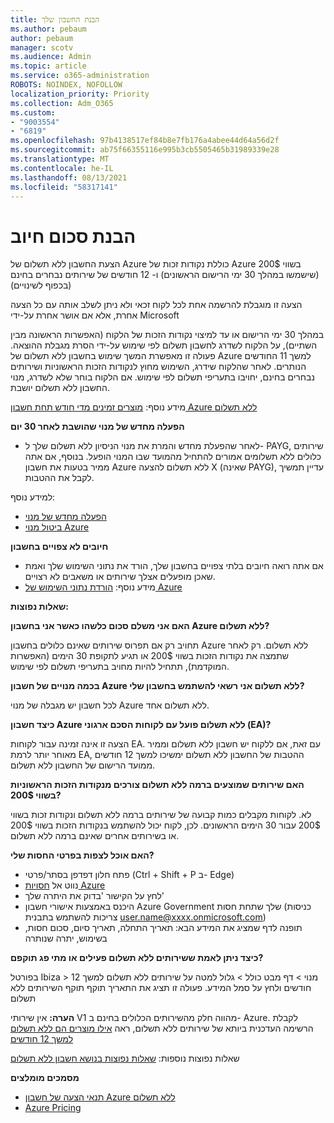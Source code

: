 ```yaml
---
title: הבנת החשבון שלך
ms.author: pebaum
author: pebaum
manager: scotv
ms.audience: Admin
ms.topic: article
ms.service: o365-administration
ROBOTS: NOINDEX, NOFOLLOW
localization_priority: Priority
ms.collection: Adm_O365
ms.custom:
- "9003554"
- "6819"
ms.openlocfilehash: 97b4138517ef84b8e7fb176a4abee44d64a56d2f
ms.sourcegitcommit: ab75f66355116e995b3cb5505465b31989339e28
ms.translationtype: MT
ms.contentlocale: he-IL
ms.lasthandoff: 08/13/2021
ms.locfileid: "58317141"
---
```

# <a name="understand-billing-amount"></a>הבנת סכום חיוב

הצעת החשבון ללא תשלום של Azure כוללת נקודות זכות של Azure בשווי 200$ (שישמשו במהלך 30 ימי הרישום הראשונים) ו- 12 חודשים של שירותים נבחרים בחינם (בכפוף לשינויים)

הצעה זו מוגבלת להרשמה אחת לכל לקוח זכאי ולא ניתן לשלב אותה עם כל הצעה אחרת, אלא אם אושר אחרת על-ידי Microsoft

במהלך 30 ימי הרישום או עד למיצוי נקודות הזכות של הלקוח (האפשרות הראשונה מבין השתיים), על הלקוח לשדרג לחשבון תשלום לפי שימוש על-ידי הסרת מגבלת ההוצאה. פעולה זו מאפשרת המשך שימוש בחשבון ללא תשלום של Azure למשך 11 החודשים הנותרים. לאחר שהלקוח שידרג, השימוש מחוץ לנקודות הזכות הראשוניות ושירותים נבחרים בחינם, יחויבו בתעריפי תשלום לפי שימוש. אם הלקוח בוחר שלא לשדרג, מנוי החשבון ללא תשלום יושבת.

מידע נוסף: [מוצרים זמינים מדי חודש תחת חשבון Azure ללא תשלום](https://azure.microsoft.com/free/free-account-faq/)

**הפעלה מחדש של מנוי שהושבת לאחר 30 יום**

- לאחר שהפעלת מחדש והמרת את מנוי הניסיון ללא תשלום שלך ל- PAYG, שירותים כלולים ללא תשלומים אמורים להתחיל מהמועד שבו המנוי הופעל. בנוסף, אם אתה ממיר בטעות את חשבון Azure ללא תשלום להצעה X (שאינה PAYG), עדיין תמשיך לקבל את ההטבות.

למידע נוסף: 
- [הפעלה מחדש של מנוי](https://docs.microsoft.com/azure/billing/billing-subscription-become-disable?WT.mc_id=Portal-Microsoft_Azure_Support)
- [ביטול מנוי Azure](https://docs.microsoft.com/azure/billing/billing-how-to-cancel-azure-subscription?WT.mc_id=Portal-Microsoft_Azure_Support)

**חיובים לא צפויים בחשבון**

- אם אתה רואה חיובים בלתי צפויים בחשבון שלך, הורד את נתוני השימוש שלך ואמת שאכן מופעלים אצלך שירותים או משאבים לא רצויים.
- מידע נוסף: [הורדת נתוני השימוש של Azure](https://docs.microsoft.com/azure/billing/billing-download-azure-invoice-daily-usage-date?WT.mc_id=Portal-Microsoft_Azure_Support#download-usage)

**שאלות נפוצות:**

**האם אני משלם סכום כלשהו כאשר אני בחשבון Azure ללא תשלום?**

תחויב רק אם תפרוס שירותים שאינם כלולים בחשבון Azure ללא תשלום. רק לאחר שתמצה את נקודות הזכות בשווי 200$ או תגיע לתקופת 30 הימים (האפשרות המוקדמת), תתחיל להיות מחויב בתעריפי תשלום לפי שימוש.

**בכמה מנויים של חשבון Azure ללא תשלום אני רשאי להשתמש בחשבון שלי?**  

לכל חשבון יש מגבלה של מנוי Azure ללא תשלום אחד.

**כיצד חשבון Azure ללא תשלום פועל עם לקוחות הסכם ארגוני (EA)?**  

הצעה זו אינה זמינה עבור לקוחות EA. עם זאת, אם ללקוח יש חשבון ללא תשלום וממיר מאוחר יותר לרמת EA, ההטבות של החשבון ללא תשלום ימשיכו למשך 12 חודשים ממועד הרישום של החשבון ללא תשלום.

**האם שירותים שמוצעים ברמה ללא תשלום צורכים מנקודות הזכות הראשוניות בשווי 200$?**  

לא. לקוחות מקבלים כמות קבועה של שירותים ברמה ללא תשלום ונקודות זכות בשווי 200$ עבור 30 הימים הראשונים. לכן, לקוח יכול להשתמש בנקודות הזכות בשווי 200$ או בשירותים אחרים שאינם ברמה ללא תשלום.

**האם אוכל לצפות בפרטי החסות שלי?**

- פתח חלון דפדפן בסתר/פרטי (Ctrl + Shift + P ב- Edge)
- נווט אל [חסויות Azure](http://www.microsoftazuresponsorships.com/)
- לחץ על הקישור 'בדוק את היתרה שלך'
- היכנס באמצעות אישורי חשבון Azure Government שלך שתחת חסות (כניסות צריכות להשתמש בתבנית user.name@xxxx.onmicrosoft.com)
- תופנה לדף שמציג את המידע הבא: תאריך התחלה, תאריך סיום, סכום חסות, בשימוש, יתרה שנותרה

**כיצד ניתן לאמת ששירותים ללא תשלום פעילים או מתי פג תוקפם?**

בפורטל Ibiza > מנוי > דף מבט כולל > גלול למטה על שירותים ללא תשלום למשך 12 חודשים ולחץ על סמל המידע. פעולה זו תציג את התאריך תוקף תוקף השירותים ללא תשלום

**הערה:** אין שירותי V1 מהווה חלק מהשירותים הכלולים בחינם ב- Azure. לקבלת הרשימה העדכנית ביותא של שירותים ללא תשלום, ראה [אילו מוצרים הם ללא תשלום למשך 12 חודשים](http://www.microsoftazuresponsorships.com/)

שאלות נפוצות נוספות: [שאלות נפוצות בנושא חשבון ללא תשלום](https://azure.microsoft.com/free/free-account-faq/)

**מסמכים מומלצים**

- [תנאי הצעה של חשבון Azure ללא תשלום](https://azure.microsoft.com/offers/ms-azr-0044p/)
- [Azure Pricing](https://azure.microsoft.com/pricing/)